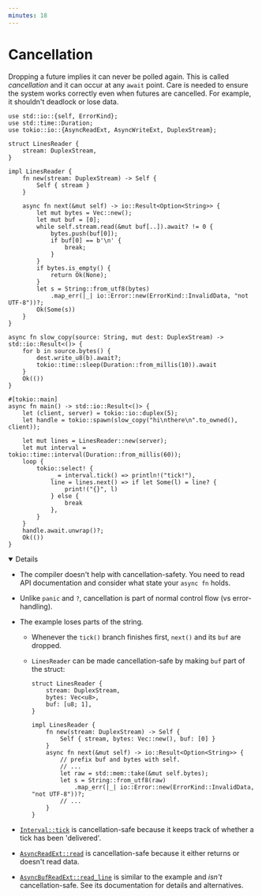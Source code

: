 ```yaml
---
minutes: 18
---
```


# Cancellation

Dropping a future implies it can never be polled again. This is called
_cancellation_ and it can occur at any `await` point. Care is needed to ensure
the system works correctly even when futures are cancelled. For example, it
shouldn't deadlock or lose data.

```rust,editable,compile_fail
use std::io::{self, ErrorKind};
use std::time::Duration;
use tokio::io::{AsyncReadExt, AsyncWriteExt, DuplexStream};

struct LinesReader {
    stream: DuplexStream,
}

impl LinesReader {
    fn new(stream: DuplexStream) -> Self {
        Self { stream }
    }

    async fn next(&mut self) -> io::Result<Option<String>> {
        let mut bytes = Vec::new();
        let mut buf = [0];
        while self.stream.read(&mut buf[..]).await? != 0 {
            bytes.push(buf[0]);
            if buf[0] == b'\n' {
                break;
            }
        }
        if bytes.is_empty() {
            return Ok(None);
        }
        let s = String::from_utf8(bytes)
            .map_err(|_| io::Error::new(ErrorKind::InvalidData, "not UTF-8"))?;
        Ok(Some(s))
    }
}

async fn slow_copy(source: String, mut dest: DuplexStream) -> std::io::Result<()> {
    for b in source.bytes() {
        dest.write_u8(b).await?;
        tokio::time::sleep(Duration::from_millis(10)).await
    }
    Ok(())
}

#[tokio::main]
async fn main() -> std::io::Result<()> {
    let (client, server) = tokio::io::duplex(5);
    let handle = tokio::spawn(slow_copy("hi\nthere\n".to_owned(), client));

    let mut lines = LinesReader::new(server);
    let mut interval = tokio::time::interval(Duration::from_millis(60));
    loop {
        tokio::select! {
            _ = interval.tick() => println!("tick!"),
            line = lines.next() => if let Some(l) = line? {
                print!("{}", l)
            } else {
                break
            },
        }
    }
    handle.await.unwrap()?;
    Ok(())
}
```

<details open='true'>

- The compiler doesn't help with cancellation-safety. You need to read API
  documentation and consider what state your `async fn` holds.

- Unlike `panic` and `?`, cancellation is part of normal control flow (vs
  error-handling).

- The example loses parts of the string.

  - Whenever the `tick()` branch finishes first, `next()` and its `buf` are
    dropped.

  - `LinesReader` can be made cancellation-safe by making `buf` part of the
    struct:
    ```rust,compile_fail
    struct LinesReader {
        stream: DuplexStream,
        bytes: Vec<u8>,
        buf: [u8; 1],
    }

    impl LinesReader {
        fn new(stream: DuplexStream) -> Self {
            Self { stream, bytes: Vec::new(), buf: [0] }
        }
        async fn next(&mut self) -> io::Result<Option<String>> {
            // prefix buf and bytes with self.
            // ...
            let raw = std::mem::take(&mut self.bytes);
            let s = String::from_utf8(raw)
                .map_err(|_| io::Error::new(ErrorKind::InvalidData, "not UTF-8"))?;
            // ...
        }
    }
    ```

- [`Interval::tick`](https://docs.rs/tokio/latest/tokio/time/struct.Interval.html#method.tick)
  is cancellation-safe because it keeps track of whether a tick has been
  'delivered'.

- [`AsyncReadExt::read`](https://docs.rs/tokio/latest/tokio/io/trait.AsyncReadExt.html#method.read)
  is cancellation-safe because it either returns or doesn't read data.

- [`AsyncBufReadExt::read_line`](https://docs.rs/tokio/latest/tokio/io/trait.AsyncBufReadExt.html#method.read_line)
  is similar to the example and _isn't_ cancellation-safe. See its documentation
  for details and alternatives.

</details>
